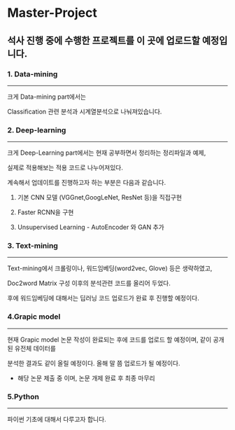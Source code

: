# Master-Project

## 석사 진행 중에 수행한 프로젝트를 이 곳에 업로드할 예정입니다.


### 1. Data-mining
--------

크게 Data-mining part에서는

Classification 관련 분석과 시계열분석으로 나눠져있습니다.


### 2. Deep-learning
--------

크게 Deep-Learning part에서는 현재 공부하면서 정리하는 정리파일과 예제,

실제로 적용해보는 적용 코드로 나누어져있다. 

계속해서 업데이트를 진행하고자 하는 부분은 다음과 같습니다.

1. 기본 CNN 모델 (VGGnet,GoogLeNet, ResNet 등)을 직접구현

2. Faster RCNN을 구현

3. Unsupervised Learning - AutoEncoder 와 GAN 추가


### 3. Text-mining
--------

Text-mining에서 크롤링이나, 워드임베딩(word2vec, Glove) 등은 생략하였고,

Doc2word Matrix 구성 이후의 분석관련 코드를 올리어 두었다. 

후에 워드임베딩에 대해서는 딥러닝 코드 업로드가 완료 후 진행할 예정이다.


### 4.Grapic model 
--------

현재 Grapic model 논문 작성이 완료되는 후에 코드를 업로드 할 예정이며, 같이 공개된 유전체 데이터를

분석한 결과도 같이 올릴 예정이다. 올해 말 쯤 업로드가 될 예정이다. 

 - 해당 논문 제출 중 이며, 논문 개제 완료 후 최종 마무리
 
 
 ### 5.Python
 ------
 파이썬 기초에 대해서 다루고자 합니다.
